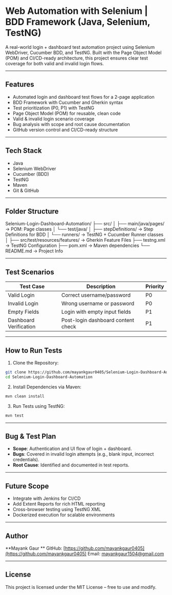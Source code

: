 # Web Automation with Selenium | BDD Framework (Java, Selenium, TestNG)

A real-world login + dashboard test automation project using Selenium WebDriver, Cucumber BDD, and TestNG. Built with the Page Object Model (POM) and CI/CD-ready architecture, this project ensures clear test coverage for both valid and invalid login flows.

---

## Features

* Automated login and dashboard test flows for a 2-page application
* BDD Framework with Cucumber and Gherkin syntax
* Test prioritization (P0, P1) with TestNG
* Page Object Model (POM) for reusable, clean code
* Valid & invalid login scenario coverage
* Bug analysis with scope and root cause documentation
* GitHub version control and CI/CD-ready structure

---

## Tech Stack

* Java
* Selenium WebDriver
* Cucumber (BDD)
* TestNG
* Maven
* Git & GitHub

---

## Folder Structure

Selenium-Login-Dashboard-Automation/
├── src/
│   ├── main/java/pages/             → POM: Page classes
│   └── test/java/
│       ├── stepDefinitions/         → Step Definitions for BDD
│       └── runners/                 → TestNG + Cucumber Runner classes
│
├── src/test/resources/features/     → Gherkin Feature Files
├── testng.xml                       → TestNG Configuration
├── pom.xml                          → Maven dependencies
└── README.md                        → Project Info

---

## Test Scenarios

| Test Case              | Description                        | Priority |
| ---------------------- | ---------------------------------- | -------- |
| Valid Login            | Correct username/password          | P0       |
| Invalid Login          | Wrong username or password         | P0       |
| Empty Fields           | Login with empty input fields      | P1       |
| Dashboard Verification | Post-login dashboard content check | P1       |

---

## How to Run Tests

1. Clone the Repository:

```bash
git clone https://github.com/mayankgaur0405/Selenium-Login-Dashboard-Automation.git  
cd Selenium-Login-Dashboard-Automation  
```

2. Install Dependencies via Maven:

```bash
mvn clean install  
```

3. Run Tests using TestNG:

```bash
mvn test  
```

---

## Bug & Test Plan

* **Scope**: Authentication and UI flow of login + dashboard.
* **Bugs**: Covered in invalid login attempts (e.g., blank input, incorrect credentials).
* **Root Cause**: Identified and documented in test reports.

---

## Future Scope

* Integrate with Jenkins for CI/CD
* Add Extent Reports for rich HTML reporting
* Cross-browser testing using TestNG XML
* Dockerized execution for scalable environments

---

## Author

**Mayank Gaur **
GitHub: [https://github.com/mayankgaur0405](https://github.com/mayankgaur0405)
Email: [mayankgaur1504@gmail.com](mailto:mayankgaur1504@gmail.com)

---

## License

This project is licensed under the MIT License – free to use and modify.

